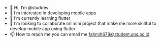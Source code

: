 - 👋 Hi, I’m @studdev
- 👀 I’m interested in developing mobile apps
- 🌱 I’m currently learning flutter
- 💞️ I’m looking to collaborate on mini project that make me more skillful to develop mobile app using flutter
- 📫 How to reach me you can email me fahmih678@student.uns.ac.id

<!---
studdev/studdev is a ✨ special ✨ repository because its `README.md` (this file) appears on your GitHub profile.
You can click the Preview link to take a look at your changes.
--->
